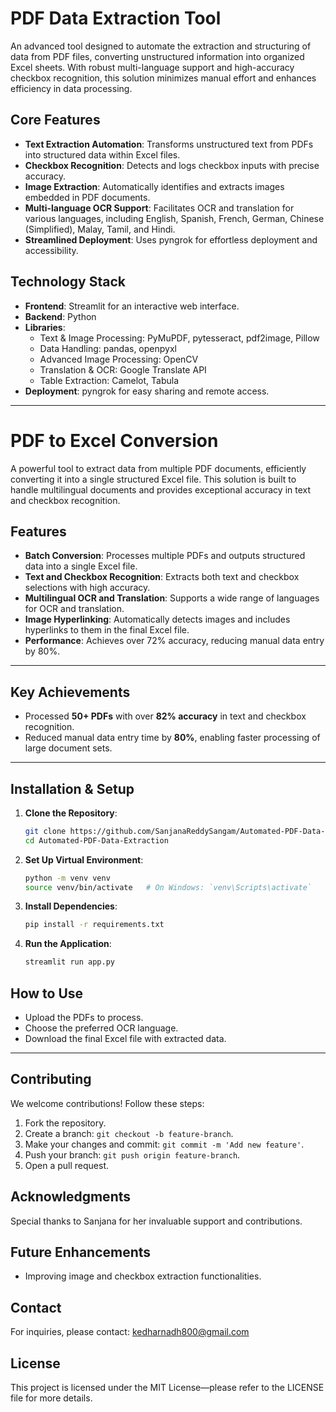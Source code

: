# PDF Data Extraction Tool

An advanced tool designed to automate the extraction and structuring of data from PDF files, converting unstructured information into organized Excel sheets. With robust multi-language support and high-accuracy checkbox recognition, this solution minimizes manual effort and enhances efficiency in data processing.

## Core Features
- **Text Extraction Automation**: Transforms unstructured text from PDFs into structured data within Excel files.
- **Checkbox Recognition**: Detects and logs checkbox inputs with precise accuracy.
- **Image Extraction**: Automatically identifies and extracts images embedded in PDF documents.
- **Multi-language OCR Support**: Facilitates OCR and translation for various languages, including English, Spanish, French, German, Chinese (Simplified), Malay, Tamil, and Hindi.
- **Streamlined Deployment**: Uses pyngrok for effortless deployment and accessibility.

## Technology Stack
- **Frontend**: Streamlit for an interactive web interface.
- **Backend**: Python
- **Libraries**: 
  - Text & Image Processing: PyMuPDF, pytesseract, pdf2image, Pillow
  - Data Handling: pandas, openpyxl
  - Advanced Image Processing: OpenCV
  - Translation & OCR: Google Translate API
  - Table Extraction: Camelot, Tabula
- **Deployment**: pyngrok for easy sharing and remote access.

---

# PDF to Excel Conversion

A powerful tool to extract data from multiple PDF documents, efficiently converting it into a single structured Excel file. This solution is built to handle multilingual documents and provides exceptional accuracy in text and checkbox recognition.

## Features
- **Batch Conversion**: Processes multiple PDFs and outputs structured data into a single Excel file.
- **Text and Checkbox Recognition**: Extracts both text and checkbox selections with high accuracy.
- **Multilingual OCR and Translation**: Supports a wide range of languages for OCR and translation.
- **Image Hyperlinking**: Automatically detects images and includes hyperlinks to them in the final Excel file.
- **Performance**: Achieves over 72% accuracy, reducing manual data entry by 80%.

---

## Key Achievements
- Processed **50+ PDFs** with over **82% accuracy** in text and checkbox recognition.
- Reduced manual data entry time by **80%**, enabling faster processing of large document sets.

---

## Installation & Setup
1. **Clone the Repository**:
   ```bash
   git clone https://github.com/SanjanaReddySangam/Automated-PDF-Data-Extraction.git
   cd Automated-PDF-Data-Extraction
   ```

2. **Set Up Virtual Environment**:
   ```bash
   python -m venv venv
   source venv/bin/activate   # On Windows: `venv\Scripts\activate`
   ```

3. **Install Dependencies**:
   ```bash
   pip install -r requirements.txt
   ```

4. **Run the Application**:
   ```bash
   streamlit run app.py
   ```

## How to Use
- Upload the PDFs to process.
- Choose the preferred OCR language.
- Download the final Excel file with extracted data.

---

## Contributing
We welcome contributions! Follow these steps:
1. Fork the repository.
2. Create a branch: `git checkout -b feature-branch`.
3. Make your changes and commit: `git commit -m 'Add new feature'`.
4. Push your branch: `git push origin feature-branch`.
5. Open a pull request.

## Acknowledgments
Special thanks to Sanjana for her invaluable support and contributions.

## Future Enhancements
- Improving image and checkbox extraction functionalities.

## Contact
For inquiries, please contact: kedharnadh800@gmail.com

## License
This project is licensed under the MIT License—please refer to the LICENSE file for more details.
